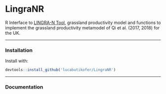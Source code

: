 # LingraNR
R Interface to [LINGRA-N Tool](https://widgets.figshare.com/articles/11359613/embed?show_title=1), grassland productivity model and functions to implement the grassland productivity metamodel of Qi et al. (2017, 2018) for the UK.

***
### Installation

Install with:
```R
devtools::install_github('lucabutikofer/LingraNR')
```

***
### Documentation


